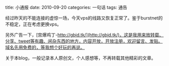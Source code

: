 title: 小通报
date: 2010-09-20
categories: 一句话
tags: 通告

经过昨天的不能连接的虚惊一场，今天vps的线路又恢复正常了。鉴于burstnet的不稳定，正在考虑更换vps。

另外广告一下，[宫爆鸡丁-http://gbjd.tk/](http://gbjd.tk/)，这是我用来放转载、分享、tweet等有趣、闲杂东西的地方，内容开放，开放注册，欢迎留言、发贴。域名先用免费的，等我想个好玩的再说。

关于本blog，一般记录本人原创文，个人感想等，不再转载其他精彩的文章。
